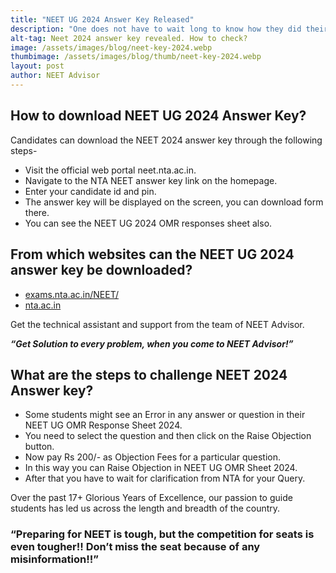 ```yaml
---
title: "NEET UG 2024 Answer Key Released"
description: "One does not have to wait long to know how they did their NEET. Want to know how? Read on ahead to learn how to download the Answer Key for NEET 2024."
alt-tag: Neet 2024 answer key revealed. How to check?
image: /assets/images/blog/neet-key-2024.webp
thumbimage: /assets/images/blog/thumb/neet-key-2024.webp
layout: post
author: NEET Advisor
---
```


## How to download NEET UG 2024 Answer Key? 

Candidates can download the NEET 2024 answer key through the following steps-

- Visit the official web portal neet.nta.ac.in.
- Navigate to the NTA NEET answer key link on the homepage.
- Enter your candidate id and pin.
- The answer key will be displayed on the screen, you can download form there.
- You can see the NEET UG 2024 OMR responses sheet also.

## From which websites can the NEET UG 2024 answer key be downloaded?
- [exams.nta.ac.in/NEET/](exams.nta.ac.in/NEET/)
- [nta.ac.in](nta.ac.in)

Get the technical assistant and support from the team of NEET Advisor.

***“Get Solution to every problem, when you come to NEET Advisor!”*** 

## What are the steps to challenge NEET 2024 Answer key?

- Some students might see an Error in any answer or question in their NEET UG OMR Response Sheet 2024.
- You need to select the question and then click on the Raise Objection button.
- Now pay Rs 200/- as Objection Fees for a particular question.
- In this way you can Raise Objection in NEET UG OMR Sheet 2024.
- After that you have to wait for clarification from NTA for your Query.

Over the past 17+ Glorious Years of Excellence, our passion to guide students has led us across the length and breadth of the country.
### “Preparing for NEET is tough, but the competition for seats is even tougher!! Don’t miss the seat because of any misinformation!!”

